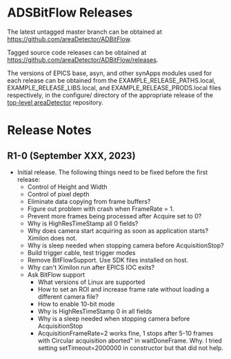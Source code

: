 ADSBitFlow Releases
==================

The latest untagged master branch can be obtained at
https://github.com/areaDetector/ADBitFlow.

Tagged source code releases can be obtained at
https://github.com/areaDetector/ADBitFlow/releases.

The versions of EPICS base, asyn, and other synApps modules used for each release can be obtained from 
the EXAMPLE_RELEASE_PATHS.local, EXAMPLE_RELEASE_LIBS.local, and EXAMPLE_RELEASE_PRODS.local
files respectively, in the configure/ directory of the appropriate release of the 
[top-level areaDetector](https://github.com/areaDetector/areaDetector) repository.


Release Notes
=============

R1-0 (September XXX, 2023)
-------------------
* Initial release.
The following things need to be fixed before the first release:
  - Control of Height and Width
  - Control of pixel depth
  - Eliminate data copying from frame buffers?
  - Figure out problem with crash when FrameRate = 1.
  - Prevent more frames being processed after Acquire set to 0?
  - Why is HighResTimeStamp all 0 fields?
  - Why does camera start acquiring as soon as application starts?  Ximilon does not.
  - Why is sleep needed when stopping camera before AcquisitionStop?
  - Build trigger cable, test trigger modes
  - Remove BitFlowSupport.  Use SDK files installed on host.
  - Why can't Ximilon run after EPICS IOC exits?
  - Ask BitFlow support
    - What versions of Linux are supported
    - How to set an ROI and increase frame rate without loading a different camera file?
    - How to enable 10-bit mode
    - Why is HighResTimeStamp 0 in all fields
    - Why is a sleep needed when stopping camera before AcquisitionStop
    - AcquisitionFrameRate=2 works fine, 1 stops after 5-10 frames with Circular acquisition aborted" in waitDoneFrame.  Why. 
      I tried setting setTimeout=2000000 in constructor but that did not help.


